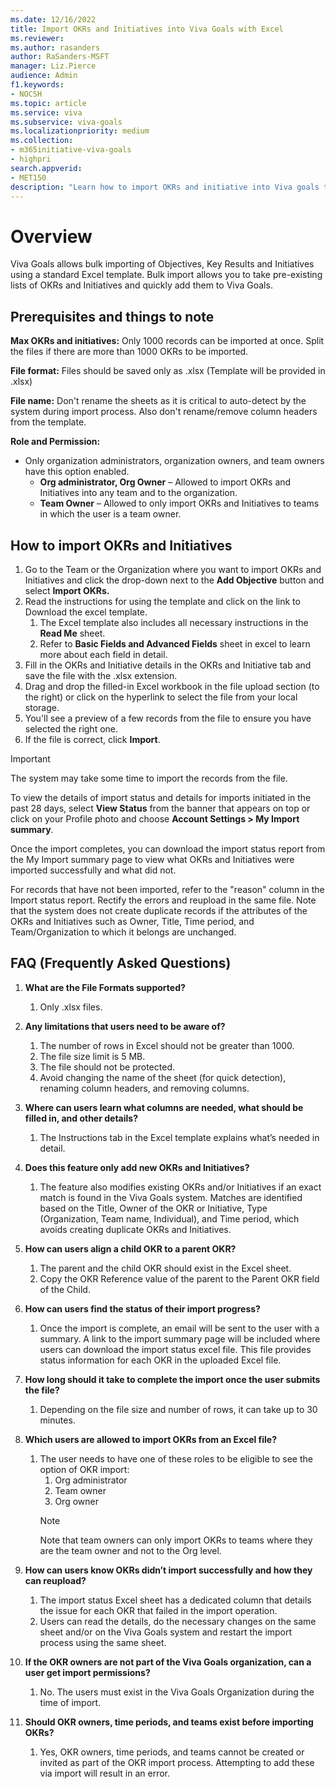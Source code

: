 ```yaml
---
ms.date: 12/16/2022
title: Import OKRs and Initiatives into Viva Goals with Excel
ms.reviewer: 
ms.author: rasanders
author: RaSanders-MSFT
manager: Liz.Pierce     
audience: Admin
f1.keywords:
- NOCSH
ms.topic: article
ms.service: viva
ms.subservice: viva-goals
ms.localizationpriority: medium
ms.collection:  
- m365initiative-viva-goals
- highpri  
search.appverid:
- MET150
description: "Learn how to import OKRs and initiative into Viva goals through a standard Excel Template"
---
```


# Overview 

Viva Goals allows bulk importing of Objectives, Key Results and Initiatives using a standard Excel template. Bulk import allows you to take pre-existing lists of OKRs and Initiatives and quickly add them to Viva Goals. 

## Prerequisites and things to note 

**Max OKRs and initiatives:** Only 1000 records can be imported at once. Split the files if there are more than 1000 OKRs to be imported.

**File format:** Files should be saved only as .xlsx (Template will be provided in .xlsx)

**File name:** Don't rename the sheets as it is critical to auto-detect by the system during import process. Also don't rename/remove column headers from the template.

**Role and Permission:**

- Only organization administrators, organization owners, and team owners have this option enabled.
    - **Org administrator, Org Owner** – Allowed to import OKRs and Initiatives into any team and to the organization.
    - **Team Owner** – Allowed to only import OKRs and Initiatives to teams in which the user is a team owner. 

## How to import OKRs and Initiatives

1. Go to the Team or the Organization where you want to import OKRs and Initiatives and click  the drop-down next to the **Add Objective** button and select **Import OKRs.**
1. Read the instructions for using the template and click on the link to Download the excel template.
    1. The Excel template also includes all necessary instructions in the **Read Me** sheet.  
    1. Refer to **Basic Fields and Advanced Fields** sheet in excel to learn more about each field in detail.  
1. Fill in the OKRs and Initiative details in the OKRs and Initiative tab and save the file with the .xlsx extension.
1. Drag and drop the filled-in Excel workbook in the file upload section (to the right) or click on the hyperlink to select the file from your local storage.
1. You'll see a preview of a few records from the file to ensure you have selected the right one.
1. If the file is correct, click **Import**.

> [!IMPORTANT]
> The system may take some time to import the records from the file.

To view the details of import status and details for imports initiated in the past 28 days, select **View Status** from the banner that appears on top or click on your Profile photo and choose **Account Settings > My Import summary**.

Once the import completes, you can download the import status report from the My Import summary page to view what OKRs and Initiatives were imported successfully and what did not.

For records that have not been imported, refer to the "reason" column in the Import status report. Rectify the errors and reupload in the same file. Note that the system does not create duplicate records if the attributes of the OKRs and Initiatives such as Owner, Title, Time period, and Team/Organization to which it belongs are unchanged.

 ## FAQ (Frequently Asked Questions)

1. **What are the File Formats supported?**
    1. Only .xlsx files.

1. **Any limitations that users need to be aware of?**
    1. The number of rows in Excel should not be greater than 1000. 
    1. The file size limit is 5 MB. 
    1. The file should not be protected. 
    1. Avoid changing the name of the sheet (for quick detection), renaming column headers, and removing columns. 

1. **Where can users learn what columns are needed, what should be filled in, and other details?** 
    1. The Instructions tab in the Excel template explains what’s needed in detail.

1. **Does this feature only add new OKRs and Initiatives?**
    1. The feature also modifies existing OKRs and/or Initiatives if an exact match is found in the Viva Goals system. Matches are identified based on the Title, Owner of the OKR or Initiative, Type (Organization, Team name, Individual), and Time period, which avoids creating duplicate OKRs and Initiatives.

1. **How can users align a child OKR to a parent OKR?**
    1. The parent and the child OKR should exist in the Excel sheet.  
    1. Copy the OKR Reference value of the parent to the Parent OKR field of the Child.

1. **How can users find the status of their import progress?** 
    1. Once the import is complete, an email will be sent to the user with a summary. A link to the import summary page will be included where users can download the import status excel file. This file provides status information for each OKR in the uploaded Excel file. 

1. **How long should it take to complete the import once the user submits the file?**
    1. Depending on the file size and number of rows, it can take up to 30 minutes. 

1. **Which users are allowed to import OKRs from an Excel file?**
    1. The user needs to have one of these roles to be eligible to see the option of OKR import: 
        1. Org administrator 
        1. Team owner 
        1. Org owner 
        > [!NOTE]
        > Note that team owners can only import OKRs to teams where they are the team owner and not to the Org level. 

1. **How can users know OKRs didn’t import successfully and how they can reupload?**
    1. The import status Excel sheet has a dedicated column that details the issue for each OKR that failed in the import operation. 
    1. Users can read the details, do the necessary changes on the same sheet and/or on the Viva Goals system and restart the import process using the same sheet. 

1. **If the OKR owners are not part of the Viva Goals organization, can a user get import permissions?**
    1. No. The users must exist in the Viva Goals Organization during the time of import. 

1. **Should OKR owners, time periods, and teams exist before importing OKRs?**
    1. Yes, OKR owners, time periods, and teams cannot be created or invited as part of the OKR import process. Attempting to add these via import will result in an error.

